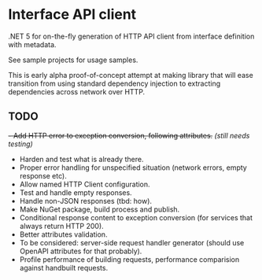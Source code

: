 # Interface API client
.NET 5 for on-the-fly generation of HTTP API client from interface definition with metadata.

See sample projects for usage samples.

This is early alpha proof-of-concept attempt at making library that will ease transition from using standard dependency injection to extracting dependencies across network over HTTP.

## TODO

~~- Add HTTP error to exception conversion, following attributes.~~ *(still needs testing)*
- Harden and test what is already there.
- Proper error handling for unspecified situation (network errors, empty response etc).
- Allow named HTTP Client configuration.
- Test and handle empty responses.
- Handle non-JSON responses (tbd: how).
- Make NuGet package, build process and publish.
- Conditional response content to exception conversion (for services that always return HTTP 200).
- Better attributes validation.
- To be considered: server-side request handler generator (should use OpenAPI attributes for that probably).
- Profile performance of building requests, performance comparision against handbuilt requests.
